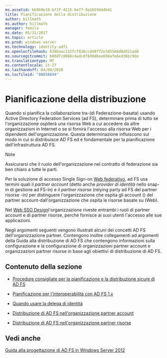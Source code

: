 ```yaml
---
ms.assetid: bb9b9e18-bf2f-4115-be77-9a165944db41
title: Pianificazione della distribuzione
author: billmath
ms.author: billmath
manager: femila
ms.date: 05/31/2017
ms.topic: article
ms.prod: windows-server
ms.technology: identity-adfs
ms.openlocfilehash: 6386aac112fcf936ccdd9772e3d5566d8dd21ad8
ms.sourcegitcommit: b00d7c8968c4adc8f699dbee694afe6ed36bc9de
ms.translationtype: MT
ms.contentlocale: it-IT
ms.lasthandoff: 04/08/2020
ms.locfileid: "80858644"
---
```

# <a name="planning-your-deployment"></a>Pianificazione della distribuzione

Quando si pianifica la collaborazione tra\-\(di Federazione\-basata\) usando Active Directory Federation Services \(ad FS\), determinare prima di tutto se l'organizzazione ospiterà una risorsa Web a cui accedere da altre organizzazioni in Internet o se si fornirà l'accesso alla risorsa Web per i dipendenti dell'organizzazione. Questa determinazione influiscono sul modo in cui si distribuisce AD FS ed è fondamentale per la pianificazione dell'infrastruttura AD FS.  
  
> [!NOTE]  
> Assicurarsi che il ruolo dell'organizzazione nel contratto di federazione sia ben chiaro a tutte le parti.  
  
Per la soluzione di accesso Single Sign-on [Web federativo](Federated-Web-SSO-Design.md), ad FS usa termini quali il *partner account* \(detto anche *provider di identità* nello snap-in di gestione ad FS\-in\) e il *partner risorse* \(relying party ad FS del partner risorse *\-in\)* per distinguere l'organizzazione che ospita gli account \(\) del partner account\-dall'organizzazione che ospita le risorse basate su \(Web\).  
  
Nel [Web SSO Design](Web-SSO-Design.md)l'organizzazione riveste entrambi i ruoli di partner account e di partner risorse, perché fornisce ai suoi utenti l'accesso alle sue applicazioni.  
  
Negli argomenti seguenti vengono illustrati alcuni dei concetti AD FS dell'organizzazione partner. Contengono inoltre collegamenti ad argomenti della Guida alla distribuzione di AD FS che contengono informazioni sulla configurazione e la configurazione di organizzazioni partner account e organizzazioni partner risorse in base agli obiettivi di distribuzione di AD FS.  
  
## <a name="in-this-section"></a>Contenuto della sezione  
  
-   [Procedure consigliate per la pianificazione e la distribuzione sicure di AD FS](Best-Practices-for-Secure-Planning-and-Deployment-of-AD-FS.md)  
  
-   [Pianificazione per l'interoperabilità con AD FS 1.x](Planning-for-Interoperability-with-AD-FS-1.x.md)  
  
-   [Quando usare la delega di identità](When-to-Use-Identity-Delegation.md)  
  
-   [Distribuzione di AD FS nell'organizzazione partner account](Deploying-AD-FS-in-the-Account-Partner-Organization-2012.md)  
  
-   [Distribuzione di AD FS nell'organizzazione partner risorse](Deploying-AD-FS-in-the-Resource-Partner-Organization-2012.md)  
  
## <a name="see-also"></a>Vedi anche
[Guida alla progettazione di AD FS in Windows Server 2012](AD-FS-Design-Guide-in-Windows-Server-2012.md)


